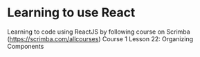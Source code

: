 # Learning to use React


Learning to code using ReactJS by following course on Scrimba (https://scrimba.com/allcourses)
Course 1 Lesson 22: Organizing Components